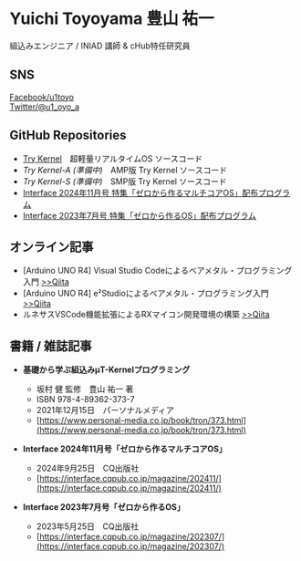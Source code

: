 # Yuichi Toyoyama 豊山 祐一
組込みエンジニア / INIAD 講師 & cHub特任研究員
## SNS
[Facebook/u1toyo](https://www.facebook.com/u1toyo/)  
[Twitter/@u1_oyo_a](https://twitter.com/u1_oyo_a)  

## GitHub Repositories
- [Try Kernel](https://github.com/ytoyoyama/trykernel)　超軽量リアルタイムOS ソースコード
- *Try Kernel-A (準備中)*　AMP版 Try Kernel ソースコード
- *Try Kernel-S (準備中)*　SMP版 Try Kernel ソースコード
- [Interface 2024年11月号 特集「ゼロから作るマルチコアOS」配布プログラム](https://github.com/ytoyoyama/interface_trykernel_2)
- [Interface 2023年7月号 特集「ゼロから作るOS」配布プログラム](https://github.com/ytoyoyama/interface_trykernel)


## オンライン記事
- [Arduino UNO R4] Visual Studio Codeによるベアメタル・プログラミング入門 [>>Qiita](https://qiita.com/y_toyoyama/items/b4e858070094a0ce7978)
- [Arduino UNO R4] e²Studioによるベアメタル・プログラミング入門 [>>Qiita](https://qiita.com/y_toyoyama/items/e4da6c4a2a679bacc7af)
- ルネサスVSCode機能拡張によるRXマイコン開発環境の構築 [>>Qiita](https://qiita.com/y_toyoyama/items/98b7511f9f95343f7a40)

## 書籍 / 雑誌記事
- **基礎から学ぶ組込みμT-Kernelプログラミング**  
    - 坂村 健 監修　豊山 祐一 著
    - ISBN 978-4-89362-373-7
    - 2021年12月15日　パーソナルメディア
    - [https://www.personal-media.co.jp/book/tron/373.html](https://www.personal-media.co.jp/book/tron/373.html)

- **Interface 2024年11月号「ゼロから作るマルチコアOS」**
    - 2024年9月25日　CQ出版社
    - [https://interface.cqpub.co.jp/magazine/202411/](https://interface.cqpub.co.jp/magazine/202411/)

- **Interface 2023年7月号「ゼロから作るOS」**
    - 2023年5月25日　CQ出版社
    - [https://interface.cqpub.co.jp/magazine/202307/](https://interface.cqpub.co.jp/magazine/202307/)
